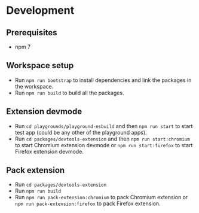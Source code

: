 # Development

## Prerequisites

* npm 7

## Workspace setup

* Run `npm run bootstrap` to install dependencies and link the packages in the workspace.
* Run `npm run build` to build all the packages.

## Extension devmode

* Run `cd playgrounds/playground-esbuild` and then `npm run start` to start test app (could be any other of the playground apps).
* Run `cd packages/devtools-extension` and then `npm run start:chromium` to start Chromium extension devmode or `npm run start:firefox` to start Firefox extension devmode.

## Pack extension

* Run `cd packages/devtools-extension`
* Run `npm run build`
* Run `npm run pack-extension:chromium` to pack Chromium extension or `npm run pack-extension:firefox` to pack Firefox extension.

